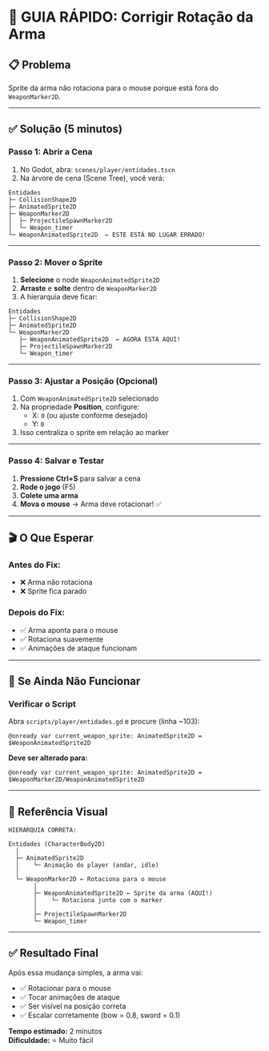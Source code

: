 # 🎯 GUIA RÁPIDO: Corrigir Rotação da Arma

## 📋 Problema
Sprite da arma não rotaciona para o mouse porque está fora do `WeaponMarker2D`.

---

## ✅ Solução (5 minutos)

### Passo 1: Abrir a Cena
1. No Godot, abra: `scenes/player/entidades.tscn`
2. Na árvore de cena (Scene Tree), você verá:

```
Entidades
├─ CollisionShape2D
├─ AnimatedSprite2D
├─ WeaponMarker2D
│  ├─ ProjectileSpawnMarker2D
│  └─ Weapon_timer
└─ WeaponAnimatedSprite2D  ← ESTE ESTÁ NO LUGAR ERRADO!
```

---

### Passo 2: Mover o Sprite
1. **Selecione** o node `WeaponAnimatedSprite2D`
2. **Arraste** e **solte** dentro de `WeaponMarker2D`
3. A hierarquia deve ficar:

```
Entidades
├─ CollisionShape2D
├─ AnimatedSprite2D
└─ WeaponMarker2D
   ├─ WeaponAnimatedSprite2D  ← AGORA ESTÁ AQUI!
   ├─ ProjectileSpawnMarker2D
   └─ Weapon_timer
```

---

### Passo 3: Ajustar a Posição (Opcional)
1. Com `WeaponAnimatedSprite2D` selecionado
2. Na propriedade **Position**, configure:
   - X: `0` (ou ajuste conforme desejado)
   - Y: `0`
3. Isso centraliza o sprite em relação ao marker

---

### Passo 4: Salvar e Testar
1. **Pressione Ctrl+S** para salvar a cena
2. **Rode o jogo** (F5)
3. **Colete uma arma**
4. **Mova o mouse** → Arma deve rotacionar! ✅

---

## 🎬 O Que Esperar

### Antes do Fix:
- ❌ Arma não rotaciona
- ❌ Sprite fica parado

### Depois do Fix:
- ✅ Arma aponta para o mouse
- ✅ Rotaciona suavemente
- ✅ Animações de ataque funcionam

---

## 🔧 Se Ainda Não Funcionar

### Verificar o Script
Abra `scripts/player/entidades.gd` e procure (linha ~103):

```gdscript
@onready var current_weapon_sprite: AnimatedSprite2D = $WeaponAnimatedSprite2D
```

**Deve ser alterado para:**
```gdscript
@onready var current_weapon_sprite: AnimatedSprite2D = $WeaponMarker2D/WeaponAnimatedSprite2D
```

---

## 📸 Referência Visual

```
HIERARQUIA CORRETA:

Entidades (CharacterBody2D)
  │
  ├─ AnimatedSprite2D
  │    └─ Animação do player (andar, idle)
  │
  └─ WeaponMarker2D ← Rotaciona para o mouse
       │
       ├─ WeaponAnimatedSprite2D ← Sprite da arma (AQUI!)
       │    └─ Rotaciona junto com o marker
       │
       ├─ ProjectileSpawnMarker2D
       └─ Weapon_timer
```

---

## ✅ Resultado Final

Após essa mudança simples, a arma vai:
- ✅ Rotacionar para o mouse
- ✅ Tocar animações de ataque
- ✅ Ser visível na posição correta
- ✅ Escalar corretamente (bow = 0.8, sword = 0.1)

**Tempo estimado:** 2 minutos  
**Dificuldade:** ⭐ Muito fácil
